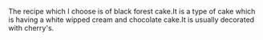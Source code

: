 The recipe which I choose is of black forest cake.It is a type of cake which is having a white wipped cream and chocolate cake.It is usually decorated with cherry's.